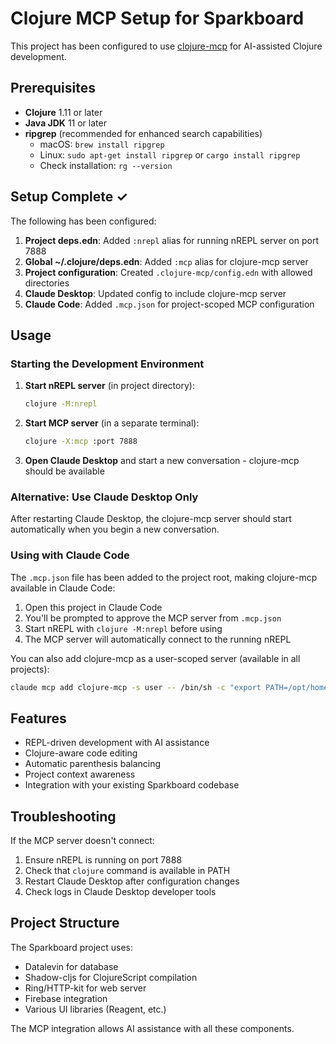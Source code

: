 # Clojure MCP Setup for Sparkboard

This project has been configured to use [clojure-mcp](https://github.com/bhauman/clojure-mcp) for AI-assisted Clojure development.

## Prerequisites

- **Clojure** 1.11 or later
- **Java JDK** 11 or later  
- **ripgrep** (recommended for enhanced search capabilities)
  - macOS: `brew install ripgrep`
  - Linux: `sudo apt-get install ripgrep` or `cargo install ripgrep`
  - Check installation: `rg --version`

## Setup Complete ✓

The following has been configured:

1. **Project deps.edn**: Added `:nrepl` alias for running nREPL server on port 7888
2. **Global ~/.clojure/deps.edn**: Added `:mcp` alias for clojure-mcp server
3. **Project configuration**: Created `.clojure-mcp/config.edn` with allowed directories
4. **Claude Desktop**: Updated config to include clojure-mcp server
5. **Claude Code**: Added `.mcp.json` for project-scoped MCP configuration

## Usage

### Starting the Development Environment

1. **Start nREPL server** (in project directory):
   ```bash
   clojure -M:nrepl
   ```

2. **Start MCP server** (in a separate terminal):
   ```bash
   clojure -X:mcp :port 7888
   ```

3. **Open Claude Desktop** and start a new conversation - clojure-mcp should be available

### Alternative: Use Claude Desktop Only

After restarting Claude Desktop, the clojure-mcp server should start automatically when you begin a new conversation.

### Using with Claude Code

The `.mcp.json` file has been added to the project root, making clojure-mcp available in Claude Code:

1. Open this project in Claude Code
2. You'll be prompted to approve the MCP server from `.mcp.json`
3. Start nREPL with `clojure -M:nrepl` before using
4. The MCP server will automatically connect to the running nREPL

You can also add clojure-mcp as a user-scoped server (available in all projects):
```bash
claude mcp add clojure-mcp -s user -- /bin/sh -c "export PATH=/opt/homebrew/bin:$PATH; exec clojure -X:mcp :port 7888"
```

## Features

- REPL-driven development with AI assistance
- Clojure-aware code editing
- Automatic parenthesis balancing
- Project context awareness
- Integration with your existing Sparkboard codebase

## Troubleshooting

If the MCP server doesn't connect:
1. Ensure nREPL is running on port 7888
2. Check that `clojure` command is available in PATH
3. Restart Claude Desktop after configuration changes
4. Check logs in Claude Desktop developer tools

## Project Structure

The Sparkboard project uses:
- Datalevin for database
- Shadow-cljs for ClojureScript compilation
- Ring/HTTP-kit for web server
- Firebase integration
- Various UI libraries (Reagent, etc.)

The MCP integration allows AI assistance with all these components.